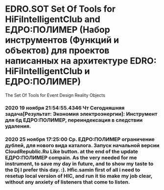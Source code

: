 # EDRO.SOT Set Of Tools for HiFiIntelligentClub and ЕДРО:ПОЛИМЕР (Набор инструментов (Функций и объектов) для проектов написанных на архитектуре EDRO: HiFiIntelligentClub и ЕДРО:ПОЛИМЕР)
The Set Of Tools for Event Design Reality Objects
### 2020 19 ноября 21:54:55.4346 Чт Сегодняшняя задача[Результат: Экономия электроэнергии]: Инструмент для бд ЕДРО:ПОЛИМЕР, переиндексация в следствии удаления.
### 2020 25 ноября 17:25:00 Ср. ЕДРО:ПОЛИМЕР ограничение дублей, для нового вида каталога. Запуск начальной версии CloudRepublic.Ru Like button. at the end of the update ЕДРО:ПОЛИМЕР compain. As the very needed for me instrument, to save my day in future, and to show my taste to the Dj I prefer this day. :). Hfic.samin first of all i need to resetup local version of HIC, and run it tio make my job clear, without any anxiety of listeners that come to listen.
